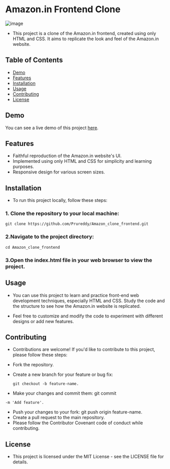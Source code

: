 # Amazon.in Frontend Clone

![image](https://github.com/Prureddy/Amazon_clone_frontend/assets/99805816/b6efc609-7644-4ad5-adab-a46236bfcb7c)


- This project is a clone of the Amazon.in frontend, created using only HTML and CSS. It aims to replicate the look and feel of the Amazon.in website.

## Table of Contents

- [Demo](#demo)
- [Features](#features)
- [Installation](#installation)
- [Usage](#usage)
- [Contributing](#contributing)
- [License](#license)

## Demo

You can see a live demo of this project [here](https://prureddy.github.io/Amazon_clone_frontend/).

## Features

- Faithful reproduction of the Amazon.in website's UI.
- Implemented using only HTML and CSS for simplicity and learning purposes.
- Responsive design for various screen sizes.

## Installation

- To run this project locally, follow these steps:

### 1. Clone the repository to your local machine:

   ```
   git clone https://github.com/Prureddy/Amazon_clone_frontend.git
   ```
### 2.Navigate to the project directory:

  ```
  cd Amazon_clone_frontend
```
### 3.Open the index.html file in your web browser to view the project.

## Usage
- You can use this project to learn and practice front-end web development techniques, especially HTML and CSS. Study the code and the structure to see how the Amazon.in website is replicated.

- Feel free to customize and modify the code to experiment with different designs or add new features.

## Contributing
- Contributions are welcome! If you'd like to contribute to this project, please follow these steps:

- Fork the repository.
- Create a new branch for your feature or bug fix:
  ```
  git checkout -b feature-name.
  ```
- Make your changes and commit them: git commit
 ```
 -m 'Add feature'.
```
- Push your changes to your fork: git push origin feature-name.
- Create a pull request to the main repository.
- Please follow the Contributor Covenant code of conduct while contributing.

## License
- This project is licensed under the MIT License - see the LICENSE file for details.
